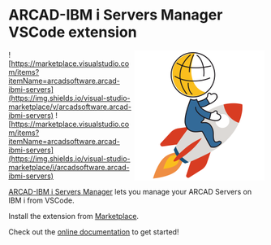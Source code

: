 # ARCAD-IBM i Servers Manager VSCode extension

<img src="./images/arcad.png" align="right"/>

![https://marketplace.visualstudio.com/items?itemName=arcadsoftware.arcad-ibmi-servers](https://img.shields.io/visual-studio-marketplace/v/arcadsoftware.arcad-ibmi-servers)
![https://marketplace.visualstudio.com/items?itemName=arcadsoftware.arcad-ibmi-servers](https://img.shields.io/visual-studio-marketplace/i/arcadsoftware.arcad-ibmi-servers)

[ARCAD-IBM i Servers Manager](https://marketplace.visualstudio.com/items?itemName=arcadsoftware.arcad-ibmi-servers) lets you manage your ARCAD Servers on IBM i from VSCode.

Install the extension from [Marketplace](https://marketplace.visualstudio.com/items?itemName=arcadsoftware.arcad-ibmi-servers).

Check out the [online documentation](https://arcad-software.github.io/arcad-ibmi-servers) to get started!